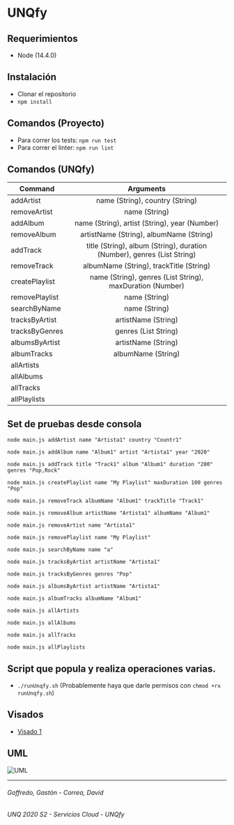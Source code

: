 # UNQfy

## Requerimientos
- Node (14.4.0)

## Instalación
- Clonar el repositorio
- `npm install`

## Comandos (Proyecto)
- Para correr los tests: `npm run test`
- Para correr el linter: `npm run lint`

## Comandos (UNQfy)
| Command        | Arguments                                                               |
| ---------------|:-----------------------------------------------------------------------:|
| addArtist      | name (String), country (String)                                         |
| removeArtist   | name (String)                                                           |
| addAlbum       | name (String), artist (String), year (Number)                           |
| removeAlbum    | artistName (String), albumName (String)                                 |
| addTrack       | title (String), album (String), duration (Number), genres (List String) |
| removeTrack    | albumName (String), trackTitle (String)                                 |
| createPlaylist | name (String), genres (List String), maxDuration (Number)               |
| removePlaylist | name (String)                                                           |
| searchByName   | name (String)                                                           |
| tracksByArtist | artistName (String)                                                     |
| tracksByGenres | genres (List String)                                                    |
| albumsByArtist | artistName (String)                                                     |
| albumTracks    | albumName (String)                                                      |
| allArtists     |                                                                         |
| allAlbums      |                                                                         |
| allTracks      |                                                                         |
| allPlaylists   |                                                                         |

## Set de pruebas desde consola 
```
node main.js addArtist name "Artista1" country "Countr1"

node main.js addAlbum name "Album1" artist "Artista1" year "2020"

node main.js addTrack title "Track1" album "Album1" duration "200" genres "Pop,Rock"

node main.js createPlaylist name "My Playlist" maxDuration 100 genres "Pop"

node main.js removeTrack albumName "Album1" trackTitle "Track1"

node main.js removeAlbum artistName "Artista1" albumName "Album1"

node main.js removeArtist name "Artista1"

node main.js removePlaylist name "My Playlist"

node main.js searchByName name "a"

node main.js tracksByArtist artistName "Artista1"

node main.js tracksByGenres genres "Pop"

node main.js albumsByArtist artistName "Artista1"

node main.js albumTracks albumName "Album1"

node main.js allArtists

node main.js allAlbums

node main.js allTracks

node main.js allPlaylists
```

## Script que popula y realiza operaciones varias.
- `./runUnqfy.sh` (Probablemente haya que darle permisos con `chmod +rx runUnqfy.sh`)

## Visados
- [Visado 1](https://docs.google.com/document/d/1Tfkl6l1_ly4FybquDjTqMHa5gdmrYgvvZpXZaneRFvA/edit?usp=sharing)

## UML
![UML](https://user-images.githubusercontent.com/32984697/93656451-faa0af00-fa00-11ea-801f-a3c8251ef998.PNG)

---
###### Goffredo, Gastón - Correa, David
###### UNQ 2020 S2 - Servicios Cloud - UNQfy
